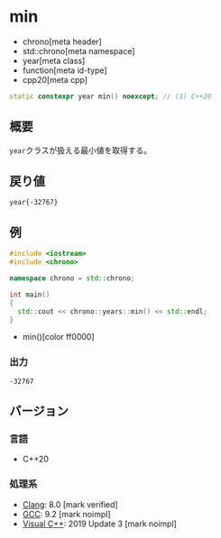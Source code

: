 # min
* chrono[meta header]
* std::chrono[meta namespace]
* year[meta class]
* function[meta id-type]
* cpp20[meta cpp]

```cpp
static constexpr year min() noexcept; // (1) C++20
```

## 概要
`year`クラスが扱える最小値を取得する。


## 戻り値
`year{-32767}`


## 例
```cpp example
#include <iostream>
#include <chrono>

namespace chrono = std::chrono;

int main()
{
  std::cout << chrono::years::min() << std::endl;
}
```
* min()[color ff0000]


### 出力
```
-32767
```

## バージョン
### 言語
- C++20

### 処理系
- [Clang](/implementation.md#clang): 8.0 [mark verified]
- [GCC](/implementation.md#gcc): 9.2 [mark noimpl]
- [Visual C++](/implementation.md#visual_cpp): 2019 Update 3 [mark noimpl]
